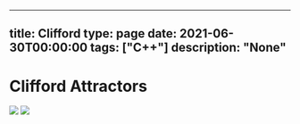 
---
title: Clifford
type: page
date: 2021-06-30T00:00:00
tags: ["C++"]
description: "None"
---


# Clifford Attractors
![](image.png)
![](image2.png)
